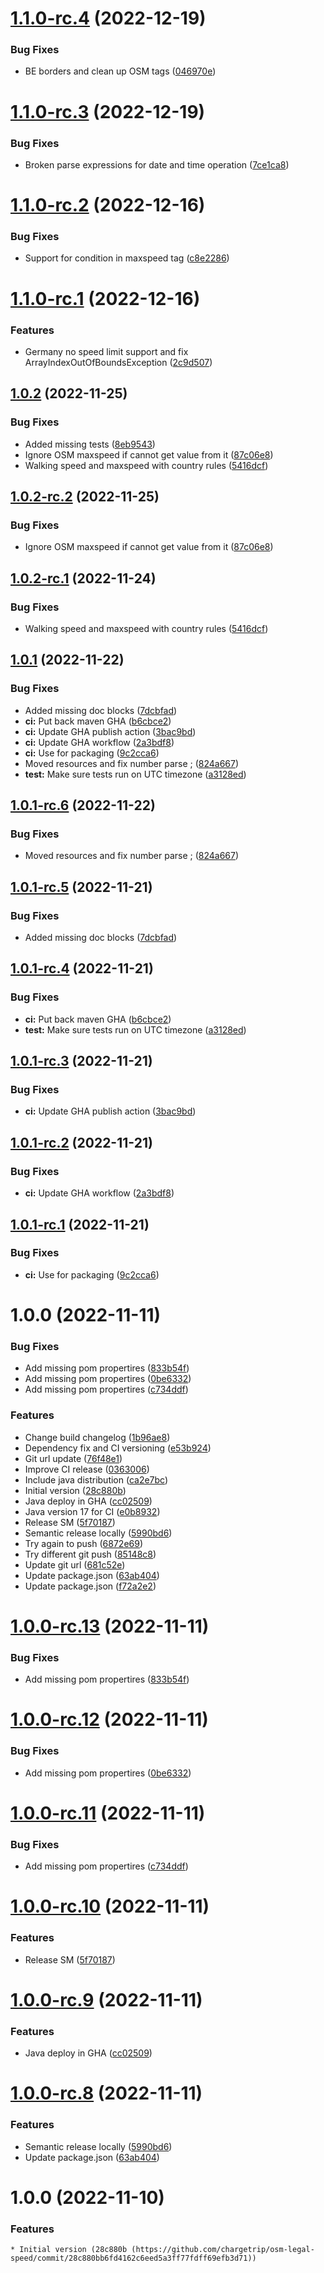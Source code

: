 # [1.1.0-rc.4](https://github.com/chargetrip/osm-legal-speed/compare/1.1.0-rc.3...1.1.0-rc.4) (2022-12-19)


### Bug Fixes

* BE borders and clean up OSM tags ([046970e](https://github.com/chargetrip/osm-legal-speed/commit/046970eb0ddaf0c52ebb70aa18af55dfdc34c44f))

# [1.1.0-rc.3](https://github.com/chargetrip/osm-legal-speed/compare/1.1.0-rc.2...1.1.0-rc.3) (2022-12-19)


### Bug Fixes

* Broken parse expressions for date and time operation ([7ce1ca8](https://github.com/chargetrip/osm-legal-speed/commit/7ce1ca89a1d2e773af27784e92454d89c5d78181))

# [1.1.0-rc.2](https://github.com/chargetrip/osm-legal-speed/compare/1.1.0-rc.1...1.1.0-rc.2) (2022-12-16)


### Bug Fixes

* Support for condition in maxspeed tag ([c8e2286](https://github.com/chargetrip/osm-legal-speed/commit/c8e228628763f51ab1e03af7cd1d31fb96cb041b))

# [1.1.0-rc.1](https://github.com/chargetrip/osm-legal-speed/compare/1.0.2...1.1.0-rc.1) (2022-12-16)


### Features

* Germany no speed limit support and fix ArrayIndexOutOfBoundsException ([2c9d507](https://github.com/chargetrip/osm-legal-speed/commit/2c9d507bfc5bda781794b61a631fabe0284ad9a3))

## [1.0.2](https://github.com/chargetrip/osm-legal-speed/compare/1.0.1...1.0.2) (2022-11-25)


### Bug Fixes

* Added missing tests ([8eb9543](https://github.com/chargetrip/osm-legal-speed/commit/8eb95432e8c2fa6e37fd3fbfa949334c6e2ca2f3))
* Ignore OSM maxspeed if cannot get value from it ([87c06e8](https://github.com/chargetrip/osm-legal-speed/commit/87c06e8ea6517773a393d4c59c3f66ad6c3cb911))
* Walking speed and maxspeed with country rules ([5416dcf](https://github.com/chargetrip/osm-legal-speed/commit/5416dcf8e05ada2bda03392e47c83ebac6e99fae))

## [1.0.2-rc.2](https://github.com/chargetrip/osm-legal-speed/compare/1.0.2-rc.1...1.0.2-rc.2) (2022-11-25)


### Bug Fixes

* Ignore OSM maxspeed if cannot get value from it ([87c06e8](https://github.com/chargetrip/osm-legal-speed/commit/87c06e8ea6517773a393d4c59c3f66ad6c3cb911))

## [1.0.2-rc.1](https://github.com/chargetrip/osm-legal-speed/compare/1.0.1...1.0.2-rc.1) (2022-11-24)


### Bug Fixes

* Walking speed and maxspeed with country rules ([5416dcf](https://github.com/chargetrip/osm-legal-speed/commit/5416dcf8e05ada2bda03392e47c83ebac6e99fae))

## [1.0.1](https://github.com/chargetrip/osm-legal-speed/compare/1.0.0...1.0.1) (2022-11-22)


### Bug Fixes

* Added missing doc blocks ([7dcbfad](https://github.com/chargetrip/osm-legal-speed/commit/7dcbfadc2b8cc5ad00167c82903da8a82bf47e38))
* **ci:** Put back maven GHA ([b6cbce2](https://github.com/chargetrip/osm-legal-speed/commit/b6cbce26b7127642e6cbfb9f414d777103b04041))
* **ci:** Update GHA publish action ([3bac9bd](https://github.com/chargetrip/osm-legal-speed/commit/3bac9bdd64077bbf76cf1a3ca26df704ef38ec5e))
* **ci:** Update GHA workflow ([2a3bdf8](https://github.com/chargetrip/osm-legal-speed/commit/2a3bdf83a7f8cbcdc445be139e28e08c25fc20c6))
* **ci:** Use  for packaging ([9c2cca6](https://github.com/chargetrip/osm-legal-speed/commit/9c2cca6f8fde0a7290dd623eb176f69b9ff0db82))
* Moved resources and fix number parse ; ([824a667](https://github.com/chargetrip/osm-legal-speed/commit/824a667fc33c17581b0693845139b68c68004048))
* **test:** Make sure tests run on UTC timezone ([a3128ed](https://github.com/chargetrip/osm-legal-speed/commit/a3128ed2b18ec50620e6e8e16685dd02939bbd72))

## [1.0.1-rc.6](https://github.com/chargetrip/osm-legal-speed/compare/1.0.1-rc.5...1.0.1-rc.6) (2022-11-22)


### Bug Fixes

* Moved resources and fix number parse ; ([824a667](https://github.com/chargetrip/osm-legal-speed/commit/824a667fc33c17581b0693845139b68c68004048))

## [1.0.1-rc.5](https://github.com/chargetrip/osm-legal-speed/compare/1.0.1-rc.4...1.0.1-rc.5) (2022-11-21)


### Bug Fixes

* Added missing doc blocks ([7dcbfad](https://github.com/chargetrip/osm-legal-speed/commit/7dcbfadc2b8cc5ad00167c82903da8a82bf47e38))

## [1.0.1-rc.4](https://github.com/chargetrip/osm-legal-speed/compare/1.0.1-rc.3...1.0.1-rc.4) (2022-11-21)


### Bug Fixes

* **ci:** Put back maven GHA ([b6cbce2](https://github.com/chargetrip/osm-legal-speed/commit/b6cbce26b7127642e6cbfb9f414d777103b04041))
* **test:** Make sure tests run on UTC timezone ([a3128ed](https://github.com/chargetrip/osm-legal-speed/commit/a3128ed2b18ec50620e6e8e16685dd02939bbd72))

## [1.0.1-rc.3](https://github.com/chargetrip/osm-legal-speed/compare/1.0.1-rc.2...1.0.1-rc.3) (2022-11-21)


### Bug Fixes

* **ci:** Update GHA publish action ([3bac9bd](https://github.com/chargetrip/osm-legal-speed/commit/3bac9bdd64077bbf76cf1a3ca26df704ef38ec5e))

## [1.0.1-rc.2](https://github.com/chargetrip/osm-legal-speed/compare/1.0.1-rc.1...1.0.1-rc.2) (2022-11-21)


### Bug Fixes

* **ci:** Update GHA workflow ([2a3bdf8](https://github.com/chargetrip/osm-legal-speed/commit/2a3bdf83a7f8cbcdc445be139e28e08c25fc20c6))

## [1.0.1-rc.1](https://github.com/chargetrip/osm-legal-speed/compare/1.0.0...1.0.1-rc.1) (2022-11-21)


### Bug Fixes

* **ci:** Use  for packaging ([9c2cca6](https://github.com/chargetrip/osm-legal-speed/commit/9c2cca6f8fde0a7290dd623eb176f69b9ff0db82))

# 1.0.0 (2022-11-11)


### Bug Fixes

* Add missing pom propertires ([833b54f](https://github.com/chargetrip/osm-legal-speed/commit/833b54f2f0f5c75d0d9f9c777b82014e46f221e9))
* Add missing pom propertires ([0be6332](https://github.com/chargetrip/osm-legal-speed/commit/0be63328620ab4a46073932fd2b122c92557417c))
* Add missing pom propertires ([c734ddf](https://github.com/chargetrip/osm-legal-speed/commit/c734ddfe3e2ceb6df5aad57dc1abfd3feb31b2a8))


### Features

* Change build changelog ([1b96ae8](https://github.com/chargetrip/osm-legal-speed/commit/1b96ae857fe76c3e5ed51663788d9d3fe8fd5b39))
* Dependency fix and CI versioning ([e53b924](https://github.com/chargetrip/osm-legal-speed/commit/e53b9241b6e9bb79a02dbe2f896f3935fc4d1d55))
* Git url update ([76f48e1](https://github.com/chargetrip/osm-legal-speed/commit/76f48e17c336507d82c3510ba2e8d20ed0983078))
* Improve CI release ([0363006](https://github.com/chargetrip/osm-legal-speed/commit/0363006c1e80548f9b8bcd3ce872ff0d7d864997))
* Include java distribution ([ca2e7bc](https://github.com/chargetrip/osm-legal-speed/commit/ca2e7bcb2de085e73d9de5f081f4e69f5bbb0c46))
* Initial version ([28c880b](https://github.com/chargetrip/osm-legal-speed/commit/28c880bb6fd4162c6eed5a3ff77fdff69efb3d71))
* Java deploy in GHA ([cc02509](https://github.com/chargetrip/osm-legal-speed/commit/cc025096037f7ee013fc8f2eaf40884f5ad60141))
* Java version 17 for CI ([e0b8932](https://github.com/chargetrip/osm-legal-speed/commit/e0b89325d0b43c80d6908714122d00664e3c9a25))
* Release SM ([5f70187](https://github.com/chargetrip/osm-legal-speed/commit/5f701876474e561d4ae7bd13316191f603814c90))
* Semantic release locally ([5990bd6](https://github.com/chargetrip/osm-legal-speed/commit/5990bd6cf20c0a9488b71d32b79cb315a25ed2fd))
* Try again to push ([6872e69](https://github.com/chargetrip/osm-legal-speed/commit/6872e69c0bbb01c9287e8976e3b4c1fe8461c002))
* Try different git push ([85148c8](https://github.com/chargetrip/osm-legal-speed/commit/85148c8fc1839a201b65a5a0d41dd281ad3b9ac0))
* Update git url ([681c52e](https://github.com/chargetrip/osm-legal-speed/commit/681c52e82c3bf6aaee52a71dd17497255bca4433))
* Update package.json ([63ab404](https://github.com/chargetrip/osm-legal-speed/commit/63ab404f52133ea9e6d4e874e0406f8cebfef5bd))
* Update package.json ([f72a2e2](https://github.com/chargetrip/osm-legal-speed/commit/f72a2e2d2fa7b34b7291b0427f09373cbee4bd05))

# [1.0.0-rc.13](https://github.com/chargetrip/osm-legal-speed/compare/1.0.0-rc.12...1.0.0-rc.13) (2022-11-11)


### Bug Fixes

* Add missing pom propertires ([833b54f](https://github.com/chargetrip/osm-legal-speed/commit/833b54f2f0f5c75d0d9f9c777b82014e46f221e9))

# [1.0.0-rc.12](https://github.com/chargetrip/osm-legal-speed/compare/1.0.0-rc.11...1.0.0-rc.12) (2022-11-11)


### Bug Fixes

* Add missing pom propertires ([0be6332](https://github.com/chargetrip/osm-legal-speed/commit/0be63328620ab4a46073932fd2b122c92557417c))

# [1.0.0-rc.11](https://github.com/chargetrip/osm-legal-speed/compare/1.0.0-rc.10...1.0.0-rc.11) (2022-11-11)


### Bug Fixes

* Add missing pom propertires ([c734ddf](https://github.com/chargetrip/osm-legal-speed/commit/c734ddfe3e2ceb6df5aad57dc1abfd3feb31b2a8))

# [1.0.0-rc.10](https://github.com/chargetrip/osm-legal-speed/compare/1.0.0-rc.9...1.0.0-rc.10) (2022-11-11)


### Features

* Release SM ([5f70187](https://github.com/chargetrip/osm-legal-speed/commit/5f701876474e561d4ae7bd13316191f603814c90))

# [1.0.0-rc.9](https://github.com/chargetrip/osm-legal-speed/compare/1.0.0-rc.8...1.0.0-rc.9) (2022-11-11)


### Features

* Java deploy in GHA ([cc02509](https://github.com/chargetrip/osm-legal-speed/commit/cc025096037f7ee013fc8f2eaf40884f5ad60141))

# [1.0.0-rc.8](https://github.com/chargetrip/osm-legal-speed/compare/1.0.0-rc.7...1.0.0-rc.8) (2022-11-11)


### Features

* Semantic release locally ([5990bd6](https://github.com/chargetrip/osm-legal-speed/commit/5990bd6cf20c0a9488b71d32b79cb315a25ed2fd))
* Update package.json ([63ab404](https://github.com/chargetrip/osm-legal-speed/commit/63ab404f52133ea9e6d4e874e0406f8cebfef5bd))

# 1.0.0 (2022-11-10)

### Features

    * Initial version (28c880b (https://github.com/chargetrip/osm-legal-speed/commit/28c880bb6fd4162c6eed5a3ff77fdff69efb3d71))
